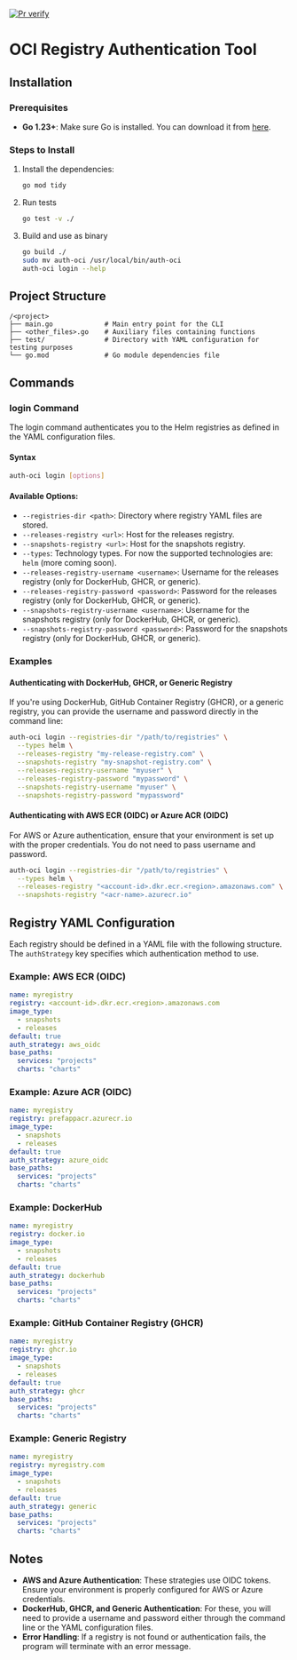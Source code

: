 [![Pr verify](https://github.com/prefapp/auth-oci/actions/workflows/pr_verify.yaml/badge.svg)](https://github.com/prefapp/auth-oci/actions/workflows/pr_verify.yaml)
# OCI Registry Authentication Tool

## Installation

### Prerequisites
- **Go 1.23+**: Make sure Go is installed. You can download it from [here](https://go.dev/dl/).

### Steps to Install

1. Install the dependencies:
    ```bash
    go mod tidy
    ```
    
2. Run tests
    ```bash
    go test -v ./
    ```
3. Build and use as binary
   ```bash
   go build ./
   sudo mv auth-oci /usr/local/bin/auth-oci
   auth-oci login --help
   ```
   

## Project Structure
```
/<project>
├── main.go             # Main entry point for the CLI
├── <other_files>.go    # Auxiliary files containing functions
├── test/               # Directory with YAML configuration for testing purposes
└── go.mod              # Go module dependencies file
```

## Commands

### login Command
The login command authenticates you to the Helm registries as defined in the YAML configuration files.

#### Syntax
```bash
auth-oci login [options]
```

#### Available Options:
- `--registries-dir <path>`: Directory where registry YAML files are stored.
- `--releases-registry <url>`: Host for the releases registry.
- `--snapshots-registry <url>`: Host for the snapshots registry.
- `--types`: Technology types. For now the supported technologies are: `helm` (more coming soon).
- `--releases-registry-username <username>`: Username for the releases registry (only for DockerHub, GHCR, or generic).
- `--releases-registry-password <password>`: Password for the releases registry (only for DockerHub, GHCR, or generic).
- `--snapshots-registry-username <username>`: Username for the snapshots registry (only for DockerHub, GHCR, or generic).
- `--snapshots-registry-password <password>`: Password for the snapshots registry (only for DockerHub, GHCR, or generic).

### Examples

#### Authenticating with DockerHub, GHCR, or Generic Registry
If you're using DockerHub, GitHub Container Registry (GHCR), or a generic registry, you can provide the username and password directly in the command line:
```bash
auth-oci login --registries-dir "/path/to/registries" \
  --types helm \
  --releases-registry "my-release-registry.com" \
  --snapshots-registry "my-snapshot-registry.com" \
  --releases-registry-username "myuser" \
  --releases-registry-password "mypassword" \
  --snapshots-registry-username "myuser" \
  --snapshots-registry-password "mypassword"
```

#### Authenticating with AWS ECR (OIDC) or Azure ACR (OIDC)
For AWS or Azure authentication, ensure that your environment is set up with the proper credentials. You do not need to pass username and password.
```bash
auth-oci login --registries-dir "/path/to/registries" \
  --types helm \
  --releases-registry "<account-id>.dkr.ecr.<region>.amazonaws.com" \
  --snapshots-registry "<acr-name>.azurecr.io" 
```

## Registry YAML Configuration
Each registry should be defined in a YAML file with the following structure. The `authStrategy` key specifies which authentication method to use.

### Example: AWS ECR (OIDC)
```yaml
name: myregistry
registry: <account-id>.dkr.ecr.<region>.amazonaws.com
image_type:
  - snapshots
  - releases
default: true
auth_strategy: aws_oidc
base_paths:
  services: "projects"
  charts: "charts"
```

### Example: Azure ACR (OIDC)
```yaml
name: myregistry
registry: prefappacr.azurecr.io
image_type:
  - snapshots
  - releases
default: true
auth_strategy: azure_oidc
base_paths:
  services: "projects"
  charts: "charts"
```

### Example: DockerHub
```yaml
name: myregistry
registry: docker.io
image_type:
  - snapshots
  - releases
default: true
auth_strategy: dockerhub
base_paths:
  services: "projects"
  charts: "charts"
```

### Example: GitHub Container Registry (GHCR)
```yaml
name: myregistry
registry: ghcr.io
image_type:
  - snapshots
  - releases
default: true
auth_strategy: ghcr
base_paths:
  services: "projects"
  charts: "charts"
```

### Example: Generic Registry
```yaml
name: myregistry
registry: myregistry.com
image_type:
  - snapshots
  - releases
default: true
auth_strategy: generic
base_paths:
  services: "projects"
  charts: "charts"
```

## Notes
- **AWS and Azure Authentication**: These strategies use OIDC tokens. Ensure your environment is properly configured for AWS or Azure credentials.
- **DockerHub, GHCR, and Generic Authentication**: For these, you will need to provide a username and password either through the command line or the YAML configuration files.
- **Error Handling**: If a registry is not found or authentication fails, the program will terminate with an error message.



